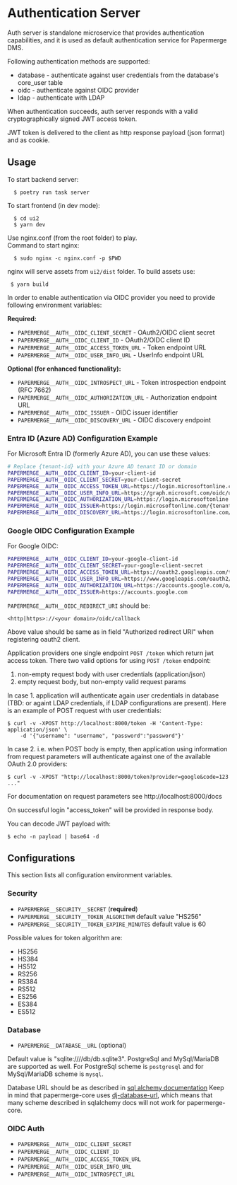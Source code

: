 # Authentication Server

Auth server is standalone microservice that provides
authentication capabilities, and it is used as default authentication service
for Papermerge DMS.

Following authentication methods are supported:

* database - authenticate against user credentials from the database's
  core_user table
* oidc - authenticate against OIDC provider
* ldap - authenticate with LDAP

When authentication succeeds, auth server responds with a valid
cryptographically signed JWT access token.

JWT token is delivered to the client as http response payload (json format)
and as cookie.

## Usage

To start backend server:
```
  $ poetry run task server
```
To start frontend (in dev mode):
```
  $ cd ui2
  $ yarn dev
```
Use nginx.conf (from the root folder) to play.  
Command to start nginx:

```
  $ sudo nginx -c nginx.conf -p $PWD
```

nginx will serve assets from `ui2/dist` folder.
To build assets use:

```
 $ yarn build
```

In order to enable authentication via OIDC provider you need to
provide following environment variables:

**Required:**
* `PAPERMERGE__AUTH__OIDC_CLIENT_SECRET` - OAuth2/OIDC client secret
* `PAPERMERGE__AUTH__OIDC_CLIENT_ID` - OAuth2/OIDC client ID
* `PAPERMERGE__AUTH__OIDC_ACCESS_TOKEN_URL` - Token endpoint URL
* `PAPERMERGE__AUTH__OIDC_USER_INFO_URL` - UserInfo endpoint URL

**Optional (for enhanced functionality):**
* `PAPERMERGE__AUTH__OIDC_INTROSPECT_URL` - Token introspection endpoint (RFC 7662)
* `PAPERMERGE__AUTH__OIDC_AUTHORIZATION_URL` - Authorization endpoint URL
* `PAPERMERGE__AUTH__OIDC_ISSUER` - OIDC issuer identifier
* `PAPERMERGE__AUTH__OIDC_DISCOVERY_URL` - OIDC discovery endpoint

### Entra ID (Azure AD) Configuration Example

For Microsoft Entra ID (formerly Azure AD), you can use these values:

```bash
# Replace {tenant-id} with your Azure AD tenant ID or domain
PAPERMERGE__AUTH__OIDC_CLIENT_ID=your-client-id
PAPERMERGE__AUTH__OIDC_CLIENT_SECRET=your-client-secret
PAPERMERGE__AUTH__OIDC_ACCESS_TOKEN_URL=https://login.microsoftonline.com/{tenant-id}/v2.0/token
PAPERMERGE__AUTH__OIDC_USER_INFO_URL=https://graph.microsoft.com/oidc/userinfo
PAPERMERGE__AUTH__OIDC_AUTHORIZATION_URL=https://login.microsoftonline.com/{tenant-id}/v2.0/authorize
PAPERMERGE__AUTH__OIDC_ISSUER=https://login.microsoftonline.com/{tenant-id}/v2.0
PAPERMERGE__AUTH__OIDC_DISCOVERY_URL=https://login.microsoftonline.com/{tenant-id}/v2.0/.well-known/openid_configuration
```

### Google OIDC Configuration Example

For Google OIDC:

```bash
PAPERMERGE__AUTH__OIDC_CLIENT_ID=your-google-client-id
PAPERMERGE__AUTH__OIDC_CLIENT_SECRET=your-google-client-secret
PAPERMERGE__AUTH__OIDC_ACCESS_TOKEN_URL=https://oauth2.googleapis.com/token
PAPERMERGE__AUTH__OIDC_USER_INFO_URL=https://www.googleapis.com/oauth2/v3/userinfo
PAPERMERGE__AUTH__OIDC_AUTHORIZATION_URL=https://accounts.google.com/o/oauth2/v2/auth
PAPERMERGE__AUTH__OIDC_ISSUER=https://accounts.google.com
```

`PAPERMERGE__AUTH__OIDC_REDIRECT_URI` should be:

    <http|https>://<your domain>/oidc/callback

Above value should be same as in field "Authorized redirect URI" when
registering oauth2 client.


Application providers one single endpoint `POST /token` which return jwt access
token. There two valid options for using `POST /token` endpoint:

1. non-empty request body with user credentials (application/json)
2. empty request body, but non-empty valid request params

In case 1. application will authenticate again user credentials in database
(TBD: or againt LDAP credentials, if LDAP configurations are present).
Here is an example of POST request with user credentials:

    $ curl -v -XPOST http://localhost:8000/token -H 'Content-Type: application/json' \
        -d '{"username": "username", "password":"password"}'

In case 2. i.e. when POST body is empty, then application using information from
request parameters will authenticate against one of the available OAuth 2.0
providers:

    $ curl -v -XPOST "http://localhost:8000/token?provider=google&code=123 ..."

For documentation on request parameters see http://localhost:8000/docs

On successful login "access_token" will be provided in response body.

You can decode JWT payload with:

    $ echo -n payload | base64 -d

## Configurations

This section lists all configuration environment variables.

### Security

* `PAPERMERGE__SECURITY__SECRET` (**required**)
* `PAPERMERGE__SECURITY__TOKEN_ALGORITHM` default value "HS256"
* `PAPERMERGE__SECURITY__TOKEN_EXPIRE_MINUTES` default value is 60

Possible values for token algorithm are:

* HS256
* HS384
* HS512
* RS256
* RS384
* RS512
* ES256
* ES384
* ES512

### Database

* `PAPERMERGE__DATABASE__URL` (optional)

Default value is "sqlite:////db/db.sqlite3". PostgreSql and MySql/MariaDB are
supported as well.  For PostgreSql scheme is `postgresql` and for MySql/MariaDB
scheme is `mysql`.

Database URL should be as described in [sql alchemy documentation](https://docs.sqlalchemy.org/en/20/core/engines.html#database-urls)
Keep in mind that papermerge-core uses [dj-database-url](https://pypi.org/project/dj-database-url/),
which means that many scheme described in sqlalchemy docs will not
work for papermerge-core.


### OIDC Auth

* `PAPERMERGE__AUTH__OIDC_CLIENT_SECRET`
* `PAPERMERGE__AUTH__OIDC_CLIENT_ID`
* `PAPERMERGE__AUTH__OIDC_ACCESS_TOKEN_URL`
* `PAPERMERGE__AUTH__OIDC_USER_INFO_URL`
* `PAPERMERGE__AUTH__OIDC_INTROSPECT_URL`
